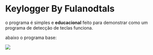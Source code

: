 # Keylogger By Fulanodtals

o programa é simples e **educacional** feito para demonstrar como um 
programa de detecção de teclas funciona.

abaixo o programa base:


<a href="https://youtu.be/Pd0nGGQ4YRM">
  <img src="https://img.youtube.com/vi/Pd0nGGQ4YRM/hqdefault.jpg">
</a>

